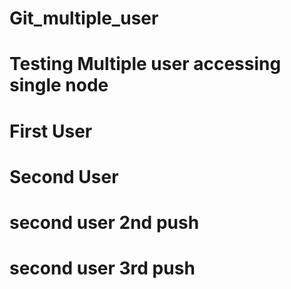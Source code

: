 # Git_multiple_user
# Testing Multiple user accessing single node

# First User

# Second User


# second user 2nd push


# second user 3rd push

